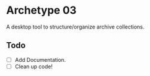# Archetype 03

A desktop tool to structure/organize archive collections.  

## Todo

- [ ] Add Documentation.
- [ ] Clean up code!
